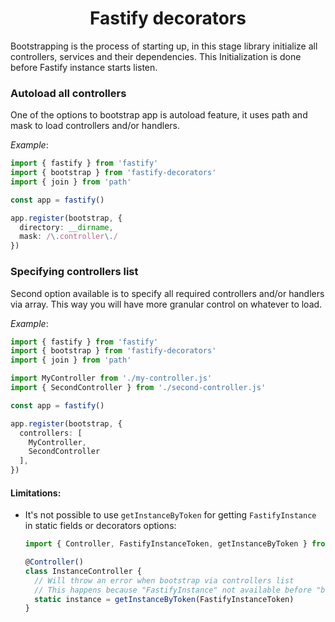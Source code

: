 <h1 style="text-align: center">Fastify decorators</h1>

Bootstrapping is the process of starting up, in this stage library initialize all controllers, services and their dependencies.
This Initialization is done before Fastify instance starts listen.

### Autoload all controllers

One of the options to bootstrap app is autoload feature, it uses path and mask to load controllers and/or handlers.

*Example*:
```ts
import { fastify } from 'fastify'
import { bootstrap } from 'fastify-decorators'
import { join } from 'path'

const app = fastify()

app.register(bootstrap, {
  directory: __dirname,
  mask: /\.controller\./
})
```

### Specifying controllers list

Second option available is to specify all required controllers and/or handlers via array. This way you will have more granular control on whatever to load.

*Example*:
```ts
import { fastify } from 'fastify'
import { bootstrap } from 'fastify-decorators'
import { join } from 'path'

import MyController from './my-controller.js'
import { SecondController } from './second-controller.js'

const app = fastify()

app.register(bootstrap, {
  controllers: [
    MyController,
    SecondController
  ],
})
```

#### Limitations:
- It's not possible to use `getInstanceByToken` for getting `FastifyInstance` in static fields or decorators options:

   ```ts
   import { Controller, FastifyInstanceToken, getInstanceByToken } from 'fastify-decorators'
  
   @Controller()
   class InstanceController {
     // Will throw an error when bootstrap via controllers list
     // This happens because "FastifyInstance" not available before "bootstrap" call but required when controller imported
     static instance = getInstanceByToken(FastifyInstanceToken)
   }
   ```
